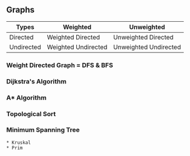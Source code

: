 ## Graphs

Types | Weighted | Unweighted
-------- | -------- | ----------
Directed | Weighted Directed | Unweighted Directed
Undirected | Weighted Undirected | Unweighted Undirected

### Weight Directed Graph = DFS & BFS
### Dijkstra's Algorithm
### A* Algorithm
### Topological Sort
### Minimum Spanning Tree
    * Kruskal
    * Prim